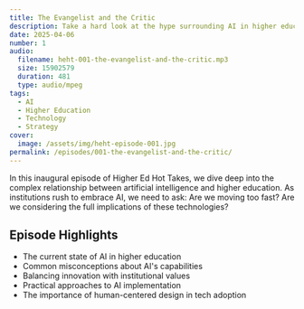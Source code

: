 ```yaml
---
title: The Evangelist and the Critic
description: Take a hard look at the hype surrounding AI in higher education. Join Joel G Goodman and explore smarter, more sustainable ways to leverage technology without compromising strategy, UX, or humanity.
date: 2025-04-06
number: 1
audio:
  filename: heht-001-the-evangelist-and-the-critic.mp3
  size: 15902579
  duration: 481
  type: audio/mpeg
tags:
  - AI
  - Higher Education
  - Technology
  - Strategy
cover:
  image: /assets/img/heht-episode-001.jpg
permalink: /episodes/001-the-evangelist-and-the-critic/
---
```


In this inaugural episode of Higher Ed Hot Takes, we dive deep into the complex relationship between artificial intelligence and higher education. As institutions rush to embrace AI, we need to ask: Are we moving too fast? Are we considering the full implications of these technologies?

## Episode Highlights

- The current state of AI in higher education
- Common misconceptions about AI's capabilities
- Balancing innovation with institutional values
- Practical approaches to AI implementation
- The importance of human-centered design in tech adoption
